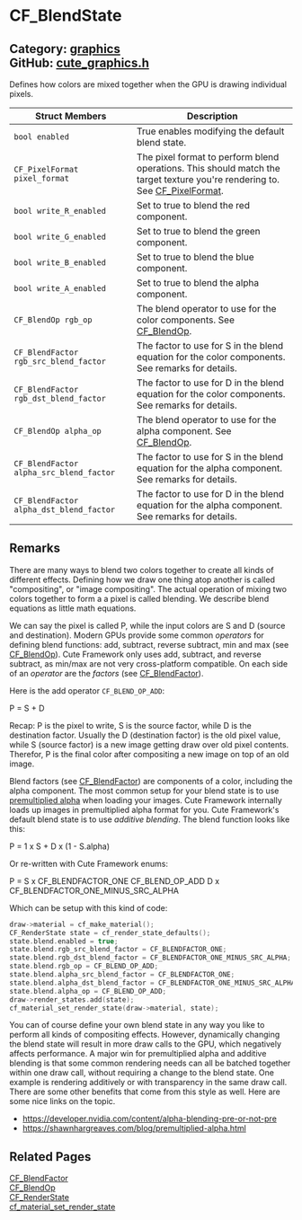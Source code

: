 [](../header.md ':include')

# CF_BlendState

Category: [graphics](/api_reference?id=graphics)  
GitHub: [cute_graphics.h](https://github.com/RandyGaul/cute_framework/blob/master/include/cute_graphics.h)  
---

Defines how colors are mixed together when the GPU is drawing individual pixels.

Struct Members | Description
--- | ---
`bool enabled` | True enables modifying the default blend state.
`CF_PixelFormat pixel_format` | The pixel format to perform blend operations. This should match the target texture you're rendering to. See [CF_PixelFormat](/graphics/cf_pixelformat.md).
`bool write_R_enabled` | Set to true to blend the red component.
`bool write_G_enabled` | Set to true to blend the green component.
`bool write_B_enabled` | Set to true to blend the blue component.
`bool write_A_enabled` | Set to true to blend the alpha component.
`CF_BlendOp rgb_op` | The blend operator to use for the color components. See [CF_BlendOp](/graphics/cf_blendop.md).
`CF_BlendFactor rgb_src_blend_factor` | The factor to use for S in the blend equation for the color components. See remarks for details.
`CF_BlendFactor rgb_dst_blend_factor` | The factor to use for D in the blend equation for the color components. See remarks for details.
`CF_BlendOp alpha_op` | The blend operator to use for the alpha component. See [CF_BlendOp](/graphics/cf_blendop.md).
`CF_BlendFactor alpha_src_blend_factor` | The factor to use for S in the blend equation for the alpha component. See remarks for details.
`CF_BlendFactor alpha_dst_blend_factor` | The factor to use for D in the blend equation for the alpha component. See remarks for details.

## Remarks

There are many ways to blend two colors together to create all kinds of different effects. Defining how we draw one thing atop
another is called "compositing", or "image compositing". The actual operation of mixing two colors together to form a
a pixel is called blending. We describe blend equations as little math equations.

We can say the pixel is called P, while the input colors are S and D (source and destination). Modern GPUs provide some
common _operators_ for defining blend functions: add, subtract, reverse subtract, min and max (see [CF_BlendOp](/graphics/cf_blendop.md)). Cute Framework only
uses add, subtract, and reverse subtract, as min/max are not very cross-platform compatible. On each side of an _operator_ are the
_factors_ (see [CF_BlendFactor](/graphics/cf_blendfactor.md)).

Here is the add operator `CF_BLEND_OP_ADD`:

P = S + D

Recap: P is the pixel to write, S is the source factor, while D is the destination factor. Usually the D (destination factor) is
the old pixel value, while S (source factor) is a new image getting draw over old pixel contents. Therefor, P is the final color
after compositing a new image on top of an old image.

Blend factors (see [CF_BlendFactor](/graphics/cf_blendfactor.md)) are components of a color, including the alpha component. The most common setup for your
blend state is to use [premultiplied alpha](https://blog.demofox.org/2015/06/19/what-is-pre-multiplied-alpha-and-why-does-it-matter/) when loading your images.
Cute Framework internally loads up images in premultiplied alpha format for you. Cute Framework's default blend state is to use
_additive blending_. The blend function looks like this:

P = 1 x S + D x (1 - S.alpha)

Or re-written with Cute Framework enums:

P = S x CF_BLENDFACTOR_ONE CF_BLEND_OP_ADD D x CF_BLENDFACTOR_ONE_MINUS_SRC_ALPHA

Which can be setup with this kind of code:

```cpp
draw->material = cf_make_material();
CF_RenderState state = cf_render_state_defaults();
state.blend.enabled = true;
state.blend.rgb_src_blend_factor = CF_BLENDFACTOR_ONE;
state.blend.rgb_dst_blend_factor = CF_BLENDFACTOR_ONE_MINUS_SRC_ALPHA;
state.blend.rgb_op = CF_BLEND_OP_ADD;
state.blend.alpha_src_blend_factor = CF_BLENDFACTOR_ONE;
state.blend.alpha_dst_blend_factor = CF_BLENDFACTOR_ONE_MINUS_SRC_ALPHA;
state.blend.alpha_op = CF_BLEND_OP_ADD;
draw->render_states.add(state);
cf_material_set_render_state(draw->material, state);
```

You can of course define your own blend state in any way you like to perform all kinds of compositing effects. However, dynamically changing the
blend state will result in more draw calls to the GPU, which negatively affects performance. A major win for premultiplied alpha and
additive blending is that some common rendering needs can all be batched together within one draw call, without requiring a change to
the blend state. One example is rendering additively or with transparency in the same draw call. There are some other benefits that come from
this style as well. Here are some nice links on the topic.
- https://developer.nvidia.com/content/alpha-blending-pre-or-not-pre
- https://shawnhargreaves.com/blog/premultiplied-alpha.html

## Related Pages

[CF_BlendFactor](/graphics/cf_blendfactor.md)  
[CF_BlendOp](/graphics/cf_blendop.md)  
[CF_RenderState](/graphics/cf_renderstate.md)  
[cf_material_set_render_state](/graphics/cf_material_set_render_state.md)  
